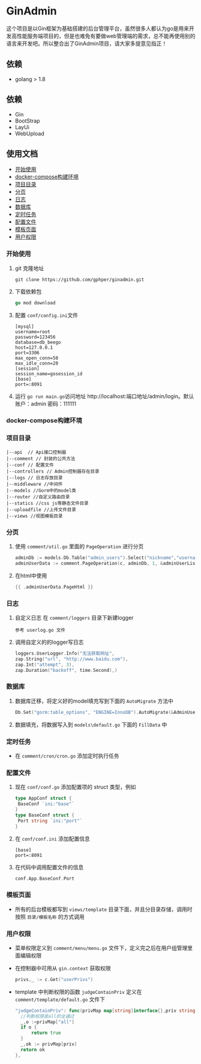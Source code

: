 # GinAdmin
这个项目是以Gin框架为基础搭建的后台管理平台，虽然很多人都认为go是用来开发高性能服务端项目的，但是也难免有要做web管理端的需求，总不能再使用别的语言来开发吧。所以整合出了GinAdmin项目，请大家多提意见指正！

## 依赖
* golang > 1.8
## 依赖
* Gin
* BootStrap
* LayUi
* WebUpload

## 使用文档
- [开始使用](#开始使用)
- [docker-compose构建环境](#docker-compose)
- [项目目录](#结构)
- [分页](#分页)
- [日志](#日志)
- [数据库](#数据库)
- [定时任务](#定时任务)
- [配置文件](#配置文件)
- [模板页面](#模板页面)
- [用户权限](#用户权限)

### <a name="开始使用">开始使用</a>

1. git 克隆地址 

   ```
   git clone https://github.com/gphper/ginadmin.git
   ```

2. 下载依赖包

   ```go
   go mod download
   ```

3. 配置 `conf/config.ini`文件

   ```
   [mysql]
   username=root
   password=123456
   database=db_beego
   host=127.0.0.1
   port=3306
   max_open_conn=50
   max_idle_conn=20
   [session]
   session_name=gosession_id
   [base]
   port=:8091
   ```

4. 运行 `go run main.go`访问地址 http://localhost:端口地址/admin/login。默认账户：admin  密码：111111

### <a name="docker-compose">docker-compose构建环境</a>

### <a name="结构">项目目录</a>

```
|--api  // Api接口控制器
|--comment // 封装的公共方法
|--conf // 配置文件
|--controllers // Admin控制器存在目录
|--logs // 日志存放目录
|--middleware //中间件
|--models //Gorm中的model类
|--router //自定义路由目录
|--statics //css js等静态文件目录
|--uploadfile //上传文件目录
|--views //视图模板目录
```

### <a name="分页">分页</a>

1.  使用 `comment/util.go` 里面的 `PageOperation` 进行分页
    ```go
    adminDb := models.Db.Table("admin_users").Select("nickname","username").Where("uid != ?", 1)
    adminUserData := comment.PageOperation(c, adminDb, 1, &adminUserList)
    ```
2.  在html中使用
    ```go
    {{ .adminUserData.PageHtml }}
    ```

### <a name="日志">日志</a>
1.  自定义日志 在 `comment/loggers` 目录下新建logger
    ```
    参考 userlog.go 文件
    ```
2.  调用自定义的的logger写日志
    ```go
    loggers.UserLogger.Info("无法获取网址",
    zap.String("url", "http://www.baidu.com"),
    zap.Int("attempt", 3),
    zap.Duration("backoff", time.Second),)
    ```

### <a name="数据库">数据库</a>

1. 数据库迁移，将定义好的model填充写到下面的 `AutoMigrate` 方法中

   ```go
   Db.Set("gorm:table_options", "ENGINE=InnoDB").AutoMigrate(&AdminUsers{},&AdminGroup{})
   ```

2. 数据填充，将数据写入到 `models\default.go` 下面的 `FillData` 中

### <a name="定时任务">定时任务</a>

-    在 `comment/cron/cron.go`  添加定时执行任务

### <a name="配置文件">配置文件</a>

1. 现在 `conf/conf.go` 添加配置项的 struct 类型，例如

   ```go
   type AppConf struct {
   	BaseConf `ini:"base"`
   }
   type BaseConf struct {
   	Port string `ini:"port"`
   }
   ```

2. 在 `conf/conf.ini` 添加配置信息

   ```
   [base]
   port=:8091
   ```

3. 在代码中调用配置文件的信息

   ```go
   conf.App.BaseConf.Port
   ```

### <a name="模板页面">模板页面</a>

- 所有的后台模板都写到 `views/template` 目录下面，并且分目录存储，调用时按照 `目录/模板名称` 的方式调用


### <a name="用户权限">用户权限</a>

- 菜单权限定义到 `comment/menu/menu.go` 文件下，定义完之后在用户组管理里面编辑权限

- 在控制器中可用从 `gin.context` 获取权限

  ```go
  privs,_ := c.Get("userPrivs")
  ```

- template 中判断权限的函数 `judgeContainPriv` 定义在 `comment/template/default.go` 文件下

  ```go
  "judgeContainPriv": func(privMap map[string]interface{},priv string)bool {
  	//判断权限是all的全通过
  	_,o :=privMap["all"]
  	if o {
  		return true
  	}
  	_,ok := privMap[priv]
  	return ok
  },
  ```

  





